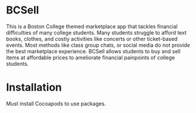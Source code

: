 # BCSell
This is a Boston College themed marketplace app that tackles financial difficulties of many college students. Many students struggle to afford text books, clothes, and costly activities like concerts or other ticket-based events. Most methods like class group chats, or social media do not provide the best marketplace experience. BCSell allows students to buy and sell items at affordable prices to ameliorate financial painpoints of college students.

# Installation
Must install Cocoapods to use packages.
